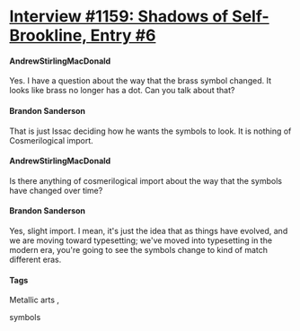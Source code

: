 # [Interview #1159: Shadows of Self-Brookline, Entry #6](https://www.theoryland.com/intvmain.php?i=1159#6)

#### AndrewStirlingMacDonald

Yes. I have a question about the way that the brass symbol changed. It looks like brass no longer has a dot. Can you talk about that?

#### Brandon Sanderson

That is just Issac deciding how he wants the symbols to look. It is nothing of Cosmerilogical import.

#### AndrewStirlingMacDonald

Is there anything of cosmerilogical import about the way that the symbols have changed over time?

#### Brandon Sanderson

Yes, slight import. I mean, it's just the idea that as things have evolved, and we are moving toward typesetting; we've moved into typesetting in the modern era, you're going to see the symbols change to kind of match different eras.

#### Tags

Metallic arts
,

symbols

